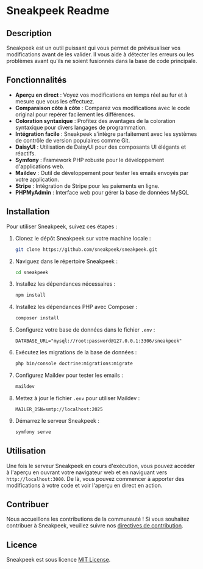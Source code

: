 # Sneakpeek Readme

## Description
Sneakpeek est un outil puissant qui vous permet de prévisualiser vos modifications avant de les valider. Il vous aide à détecter les erreurs ou les problèmes avant qu'ils ne soient fusionnés dans la base de code principale.

## Fonctionnalités
- **Aperçu en direct** : Voyez vos modifications en temps réel au fur et à mesure que vous les effectuez.
- **Comparaison côte à côte** : Comparez vos modifications avec le code original pour repérer facilement les différences.
- **Coloration syntaxique** : Profitez des avantages de la coloration syntaxique pour divers langages de programmation.
- **Intégration facile** : Sneakpeek s'intègre parfaitement avec les systèmes de contrôle de version populaires comme Git.
- **DaisyUI** : Utilisation de DaisyUI pour des composants UI élégants et réactifs.
- **Symfony** : Framework PHP robuste pour le développement d'applications web.
- **Maildev** : Outil de développement pour tester les emails envoyés par votre application.
- **Stripe** : Intégration de Stripe pour les paiements en ligne.
- **PHPMyAdmin** : Interface web pour gérer la base de données MySQL

## Installation
Pour utiliser Sneakpeek, suivez ces étapes :

1. Clonez le dépôt Sneakpeek sur votre machine locale :
    ```bash
    git clone https://github.com/sneakpeek/sneakpeek.git

    ```

2. Naviguez dans le répertoire Sneakpeek :
    ``` bash
    cd sneakpeek
    ```

3. Installez les dépendances nécessaires :
    ```bash
    npm install
    ```

4. Installez les dépendances PHP avec Composer :
    ```bash
    composer install
    ```

5. Configurez votre base de données dans le fichier `.env` :
    ```properties
    DATABASE_URL="mysql://root:password@127.0.0.1:3306/sneakpeek"
    ```

6. Exécutez les migrations de la base de données :
    ```bash
    php bin/console doctrine:migrations:migrate
    ```

7. Configurez Maildev pour tester les emails :
    ```bash
    maildev
    ```

8. Mettez à jour le fichier `.env` pour utiliser Maildev :
    ```properties
    MAILER_DSN=smtp://localhost:2025
    ```

9. Démarrez le serveur Sneakpeek :
    ```bash
    symfony serve 
    ```

## Utilisation
Une fois le serveur Sneakpeek en cours d'exécution, vous pouvez accéder à l'aperçu en ouvrant votre navigateur web et en naviguant vers `http://localhost:3000`. De là, vous pouvez commencer à apporter des modifications à votre code et voir l'aperçu en direct en action.

## Contribuer
Nous accueillons les contributions de la communauté ! Si vous souhaitez contribuer à Sneakpeek, veuillez suivre nos [directives de contribution](CONTRIBUTING.md).

## Licence
Sneakpeek est sous licence [MIT License](LICENSE).